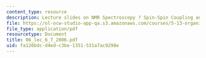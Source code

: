 ```yaml
---
content_type: resource
description: Lecture slides on NMR Spectroscopy ? Spin-Spin Coupling and Connectivity.
file: https://ol-ocw-studio-app-qa.s3.amazonaws.com/courses/5-13-organic-chemistry-ii-fall-2006/fa126bdcd4edc3be1351531a7ac9298e_06_lec_6_7_2006.pdf
file_type: application/pdf
resourcetype: Document
title: 06_lec_6_7_2006.pdf
uid: fa126bdc-d4ed-c3be-1351-531a7ac9298e
---
```

